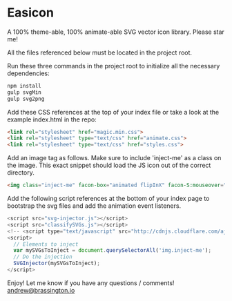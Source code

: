 Easicon
=======

A 100% theme-able, 100% animate-able SVG vector icon library.
Please star me!


All the files referenced below must be located in the project root.

Run these three commands in the project root to initialize all the necessary dependencies:

```bash
npm install
gulp svgMin
gulp svg2png
```


Add these CSS references at the top of your index file or take a look at the example index.html in the repo:
```html
<link rel="stylesheet" href="magic.min.css">
<link rel="stylesheet" type="text/css" href="animate.css">
<link rel="stylesheet" type="text/css" href="styles.css">
```

Add an image tag as follows. Make sure to include 'inject-me' as a class on the image. This exact snippet should load the JS icon out of the correct directory.
```html
<img class="inject-me" facon-box="animated flipInX" facon-S:mouseover="animated bounceOutLeft" facon-j:mouseover="animated fadeInLeftBig" src="./dist/facons/svgs/js3.svg">
```

Add the following script references at the bottom of your index page to bootstrap the svg files and add the animation event listeners.
```javascript
<script src="svg-injector.js"></script>
<script src="classifySVGs.js"></script>
<!-- <script type="text/javascript" src="http://cdnjs.cloudflare.com/ajax/libs/jquery/2.1.1/jquery.min.js"></script> -->
<script>
  // Elements to inject
  var mySVGsToInject = document.querySelectorAll('img.inject-me');
  // Do the injection
  SVGInjector(mySVGsToInject);
</script>
```

Enjoy! Let me know if you have any questions / comments! [andrew@brassington.io](mailto:andrew@brassington.io)

